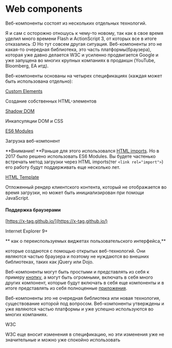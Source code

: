 # Web components

Веб-компоненты состоят из нескольких отдельных технологий.

Я и сам с осторожно отношусь к чему-то новому, так как в свое время уделил много времени Flash и ActionScript 3, от которых все в итоге отказались :D Но тут совсем другая ситуация. Веб-компоненты это не какая-то очередная библиотека, это часть платформы\(браузера\), которая уже давно делается W3C и усиленно продвигается Google и уже запущена во многих крупных компаниях в продакшн \(YouTube, Bloomberg, EA итд\).

Веб-компоненты основаны на четырех спецификациях \(каждая может быть использована отдельно\):

[Custom Elements](https://w3c.github.io/webcomponents/spec/custom/)

Создание собственных HTML-элементов

[Shadow DOM](https://w3c.github.io/webcomponents/spec/shadow/)

Инкапсуляции DOM и CSS

[ES6 Modules](https://jakearchibald.com/2017/es-modules-in-browsers/)

Загрузка веб-компонент

**Внимание! **Раньше для этого использовался [HTML imports](https://w3c.github.io/webcomponents/spec/imports/). Но в 2017 было решено использовать ES6 Modules. Вы будете частенько встречать метод загрузки через HTML imports\(тег `<link rel="import">`\) его работу будут поддерживать еще несколько лет.

[HTML Template](https://html.spec.whatwg.org/multipage/scripting.html#the-template-element/)

Отложенный рендер клиентского контента, который не отображается во время загрузки, но может быть инициализирован при помощи JavaScript.

#### Поддержка браузерами

[https://x-tag.github.io/](https://x-tag.github.io/)

Internet Explorer 9+







** как о переиспользуемых виджетах пользовательского интерфейса,**

которые создаются с помощью открытых веб-технологий. Они являются частью браузера и поэтому не нуждаются во внешних библиотеках, таких как jQuery или Dojo.

Веб-компоненты могут быть простыми и представлять из себя к примеру [кнопку](https://www.webcomponents.org/element/PolymerElements/paper-button), а могут быть огромными, включать в себя много других компонент, которые будут включать в себя еще компоненты и в итоге представлять из себя полноценные [приложения](https://santatracker.google.com).

Веб-компоненты это не очередная библиотека или новая технология, существование которой под вопросом. Веб-компоненты утверждены и уже являются частью платформы и уже успешно используются во многих компаниях.

W3C

W3C еще вносит изменения в спецификацию, но эти изменения уже не значительные и можно уже спокойно использовать

#### 



